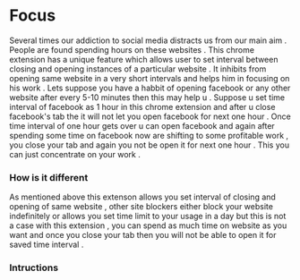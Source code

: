 # Focus
Several times our addiction to social media distracts us from our main aim . People are found spending hours on these websites . This chrome extension has a unique feature which allows user to set interval between closing and opening instances of a particular website . 
It inhibits from opening same website in a very short intervals and helps him in focusing on his work . Lets suppose you have a habbit of 
opening facebook or any other website after every 5-10 minutes then this may help u . Suppose u set time interval of facebook as 1 hour in 
this chrome extension and after u close facebook's tab the it will not let you open facebook for next one hour . Once time interval of one hour gets 
over u can open facebook and again after spending some time on facebook now are shifting to some profitable work , you close your tab and again you not be open it for next one hour . This you 
can just concentrate on your work .

<h3>How is it different</h3>
As mentioned above this extenson allows you set interval of closing and opening of same website , other site blockers either block your website 
indefinitely or allows you set time limit to your usage in a day but this is not a case with this extension , you can spend as much time on website as you want
and once you close your tab then you will not be able to open it for saved time interval .

<h3>Intructions</h3>

<!--![gif](https://github.com/pkarira/Focus/blob/master/screenshots/giphy.gif?raw=true)-->


